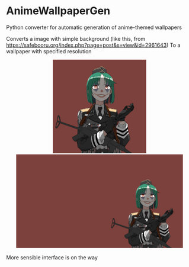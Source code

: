 # AnimeWallpaperGen
Python converter for automatic generation of anime-themed wallpapers

Converts a image with simple background (like this, from https://safebooru.org/index.php?page=post&s=view&id=2961643)
To a wallpaper with specified resolution

<p align="center">
  <img src="https://github.com/zbigos/AnimeWallpaperGen/blob/master/test.jpg" width="252">
  <img src="https://github.com/zbigos/AnimeWallpaperGen/blob/master/output.jpg" width="450">
</p>

More sensible interface is on the way
